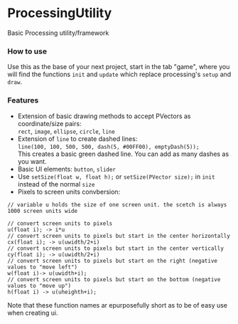 # ProcessingUtility
Basic Processing utility/framework

### How to use

Use this as the base of your next project, start in the tab "game", where you will find the functions `init` and `update` which replace processing's 
`setup` and `draw`.

### Features
- Extension of basic drawing methods to accept PVectors as coordinate/size pairs:<br>
`rect`, `image`, `ellipse`, `circle`, `line`
- Extension of `line` to create dashed lines:<br>
`line(100, 100, 500, 500, dash(5, #00FF00), emptyDash(5));`<br>
This creates a basic green dashed line. You can add as many dashes as you want.
- Basic UI elements:
`button`, `slider`
- Use `setSize(float w, float h);` or `setSize(PVector size);` in `init` instead of the normal `size`
- Pixels to screen units convbersion:<br>
```processing
// variable u holds the size of one screen unit. the scetch is always 1000 screen units wide

// convert screen units to pixels
u(float i); -> i*u
// convert screen units to pixels but start in the center horizontally
cx(float i); -> u(uwidth/2+i)
// convert screen units to pixels but start in the center vertically
cy(float i); -> u(uwidth/2+i)
// convert screen units to pixels but start on the right (negative values to "move left")
w(float i)-> u(uwidth+i);
// convert screen units to pixels but start on the bottom (negative values to "move up")
h(float i) -> u(uheighth+i);
```
Note that these function names ar epurposefully short as to be of easy use when creating ui.
